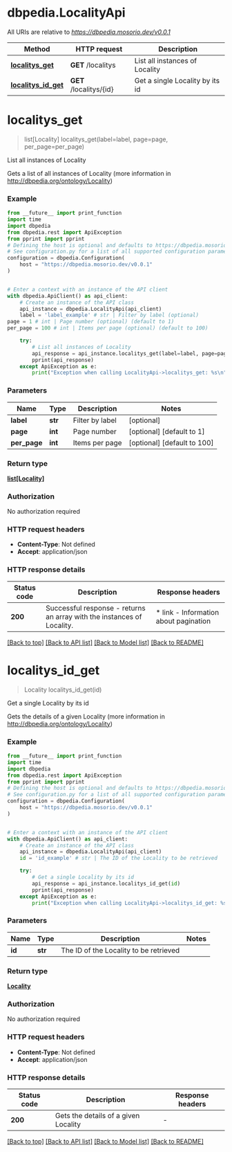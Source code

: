 # dbpedia.LocalityApi

All URIs are relative to *https://dbpedia.mosorio.dev/v0.0.1*

Method | HTTP request | Description
------------- | ------------- | -------------
[**localitys_get**](LocalityApi.md#localitys_get) | **GET** /localitys | List all instances of Locality
[**localitys_id_get**](LocalityApi.md#localitys_id_get) | **GET** /localitys/{id} | Get a single Locality by its id


# **localitys_get**
> list[Locality] localitys_get(label=label, page=page, per_page=per_page)

List all instances of Locality

Gets a list of all instances of Locality (more information in http://dbpedia.org/ontology/Locality)

### Example

```python
from __future__ import print_function
import time
import dbpedia
from dbpedia.rest import ApiException
from pprint import pprint
# Defining the host is optional and defaults to https://dbpedia.mosorio.dev/v0.0.1
# See configuration.py for a list of all supported configuration parameters.
configuration = dbpedia.Configuration(
    host = "https://dbpedia.mosorio.dev/v0.0.1"
)


# Enter a context with an instance of the API client
with dbpedia.ApiClient() as api_client:
    # Create an instance of the API class
    api_instance = dbpedia.LocalityApi(api_client)
    label = 'label_example' # str | Filter by label (optional)
page = 1 # int | Page number (optional) (default to 1)
per_page = 100 # int | Items per page (optional) (default to 100)

    try:
        # List all instances of Locality
        api_response = api_instance.localitys_get(label=label, page=page, per_page=per_page)
        pprint(api_response)
    except ApiException as e:
        print("Exception when calling LocalityApi->localitys_get: %s\n" % e)
```

### Parameters

Name | Type | Description  | Notes
------------- | ------------- | ------------- | -------------
 **label** | **str**| Filter by label | [optional] 
 **page** | **int**| Page number | [optional] [default to 1]
 **per_page** | **int**| Items per page | [optional] [default to 100]

### Return type

[**list[Locality]**](Locality.md)

### Authorization

No authorization required

### HTTP request headers

 - **Content-Type**: Not defined
 - **Accept**: application/json

### HTTP response details
| Status code | Description | Response headers |
|-------------|-------------|------------------|
**200** | Successful response - returns an array with the instances of Locality. |  * link - Information about pagination <br>  |

[[Back to top]](#) [[Back to API list]](../README.md#documentation-for-api-endpoints) [[Back to Model list]](../README.md#documentation-for-models) [[Back to README]](../README.md)

# **localitys_id_get**
> Locality localitys_id_get(id)

Get a single Locality by its id

Gets the details of a given Locality (more information in http://dbpedia.org/ontology/Locality)

### Example

```python
from __future__ import print_function
import time
import dbpedia
from dbpedia.rest import ApiException
from pprint import pprint
# Defining the host is optional and defaults to https://dbpedia.mosorio.dev/v0.0.1
# See configuration.py for a list of all supported configuration parameters.
configuration = dbpedia.Configuration(
    host = "https://dbpedia.mosorio.dev/v0.0.1"
)


# Enter a context with an instance of the API client
with dbpedia.ApiClient() as api_client:
    # Create an instance of the API class
    api_instance = dbpedia.LocalityApi(api_client)
    id = 'id_example' # str | The ID of the Locality to be retrieved

    try:
        # Get a single Locality by its id
        api_response = api_instance.localitys_id_get(id)
        pprint(api_response)
    except ApiException as e:
        print("Exception when calling LocalityApi->localitys_id_get: %s\n" % e)
```

### Parameters

Name | Type | Description  | Notes
------------- | ------------- | ------------- | -------------
 **id** | **str**| The ID of the Locality to be retrieved | 

### Return type

[**Locality**](Locality.md)

### Authorization

No authorization required

### HTTP request headers

 - **Content-Type**: Not defined
 - **Accept**: application/json

### HTTP response details
| Status code | Description | Response headers |
|-------------|-------------|------------------|
**200** | Gets the details of a given Locality |  -  |

[[Back to top]](#) [[Back to API list]](../README.md#documentation-for-api-endpoints) [[Back to Model list]](../README.md#documentation-for-models) [[Back to README]](../README.md)


